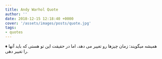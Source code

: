 ```yaml
---
title: Andy Warhol Quote
author: ''
date: 2018-12-15 12:18:40 +0000
cover: '/assets/images/posts/quote.jpg'
tags:
- quotes
---
```


♦️ همیشه میگویند: زمان چیزها رو تغییر می دهد، اما در حقیقت  این تو هستی که باید آنها را تغییر دهی.